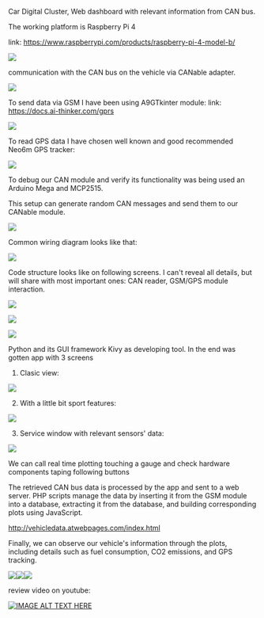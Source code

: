 Car Digital Cluster, Web dashboard with relevant information from CAN bus.


The working platform is Raspberry Pi 4

link: https://www.raspberrypi.com/products/raspberry-pi-4-model-b/

![](rpi4.png)

communication with the CAN bus on the vehicle via CANable adapter.

![](CANable.png)

To send data via GSM I have been using A9GTkinter module:
link: https://docs.ai-thinker.com/gprs 

![](1.webp)

To read GPS data I have chosen well known and good recommended Neo6m GPS tracker:

![](neo6m.webp)

To debug our CAN module and verify its functionality was being used an Arduino Mega and MCP2515.

This setup can generate random CAN messages and send them to our CANable module.

![](ATMega2560+MCP2515_.png)

Common wiring diagram looks like that:

![](rpi4_a9g_gsm6m_CANable.png)

Code structure looks like on following screens. I can't reveal all details, but will share with most important ones:
CAN reader, GSM/GPS module interaction.

![](code_screen_3.png)

![](code_screen_2.png)

![](code_screen.png)

Python and its GUI framework Kivy as developing tool.
In the end was gotten app with 3 screens

1. Clasic view:

![](1screen.png)

2. With a little bit sport features:

![](2screen.png)

3. Service window with relevant sensors' data:

![](3screen.png)

We can call real time plotting touching a gauge and check hardware components taping following buttons

The retrieved CAN bus data is processed by the app and sent to a web server. PHP scripts manage the data by inserting it 
from the GSM module into a database, extracting it from the database, and building corresponding plots using JavaScript.

http://vehicledata.atwebpages.com/index.html

Finally, we can observe our vehicle's information through the plots, including details such as fuel consumption, 
CO2 emissions, and GPS tracking.

![](web1.png)![](web2.png)![](web3.png)

review video on youtube:

[![IMAGE ALT TEXT HERE](https://img.youtube.com/vi/e2QAAOhgJqs/0.jpg)](https://www.youtube.com/watch?v=e2QAAOhgJqs)


